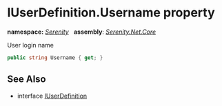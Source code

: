 # IUserDefinition.Username property
**namespace:** *[Serenity](../../README.md#serenity-namespace)*   **assembly**: *[Serenity.Net.Core](../../README.md)*

User login name

```csharp
public string Username { get; }
```

## See Also

* interface [IUserDefinition](../IUserDefinition.md)